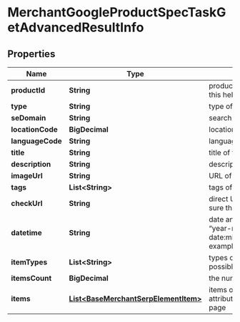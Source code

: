 

# MerchantGoogleProductSpecTaskGetAdvancedResultInfo


## Properties

| Name | Type | Description | Notes |
|------------ | ------------- | ------------- | -------------|
|**productId** | **String** | product ID in a POST array learn more about the parameter in this help center guide |  [optional] |
|**type** | **String** | type of element |  [optional] |
|**seDomain** | **String** | search engine domain in a POST array |  [optional] |
|**locationCode** | **BigDecimal** | location code in a POST array |  [optional] |
|**languageCode** | **String** | language code in a POST array |  [optional] |
|**title** | **String** | title of the product |  [optional] |
|**description** | **String** | description of the product |  [optional] |
|**imageUrl** | **String** | URL of the product image |  [optional] |
|**tags** | **List&lt;String&gt;** | tags of the product |  [optional] |
|**checkUrl** | **String** | direct URL to search engine results you can use it to make sure that we provided accurate results |  [optional] |
|**datetime** | **String** | date and time when the result was received in the format: “year-month-date:minutes:UTC_difference_hours:UTC_difference_minutes” example: 2019-11-15 12:57:46 +00:00 |  [optional] |
|**itemTypes** | **List&lt;String&gt;** | types of items found on the product specification page possible item types: shopping_specification |  [optional] |
|**itemsCount** | **BigDecimal** | the number of results returned in the items array |  [optional] |
|**items** | [**List&lt;BaseMerchantSerpElementItem&gt;**](BaseMerchantSerpElementItem.md) | items on the product specification page contains all product attributes and related data listed on the product specification page |  [optional] |



